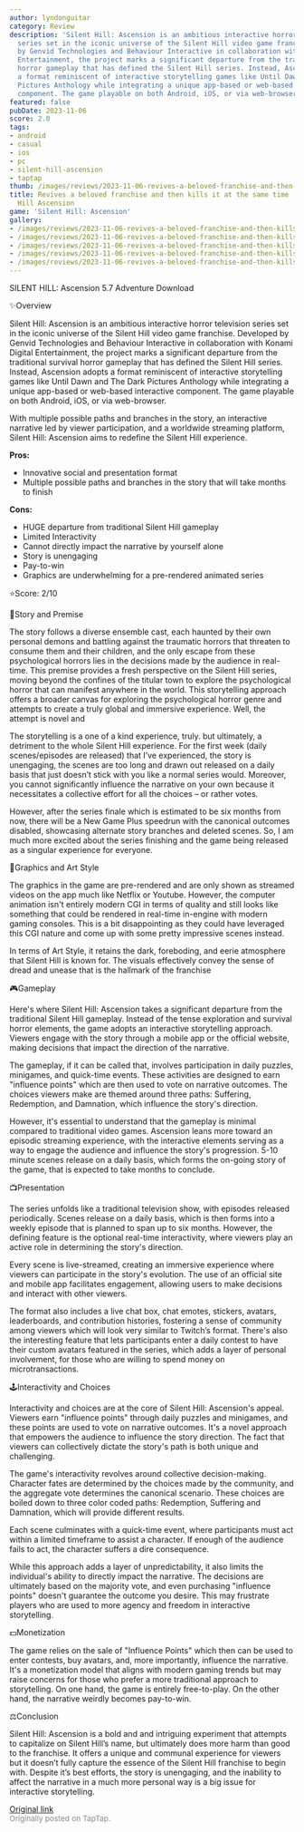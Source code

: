 ```yaml
---
author: lyndonguitar
category: Review
description: 'Silent Hill: Ascension is an ambitious interactive horror television
  series set in the iconic universe of the Silent Hill video game franchise. Developed
  by Genvid Technologies and Behaviour Interactive in collaboration with Konami Digital
  Entertainment, the project marks a significant departure from the traditional survival
  horror gameplay that has defined the Silent Hill series. Instead, Ascension adopts
  a format reminiscent of interactive storytelling games like Until Dawn and The Dark
  Pictures Anthology while integrating a unique app-based or web-based interactive
  component. The game playable on both Android, iOS, or via web-browser.'
featured: false
pubDate: 2023-11-06
score: 2.0
tags:
- android
- casual
- ios
- pc
- silent-hill-ascension
- taptap
thumb: /images/reviews/2023-11-06-revives-a-beloved-franchise-and-then-kills-it-at-the-same-time--review---silent-hill-asce-0.avif
title: Revives a beloved franchise and then kills it at the same time | Review - Silent
  Hill Ascension
game: 'Silent Hill: Ascension'
gallery:
- /images/reviews/2023-11-06-revives-a-beloved-franchise-and-then-kills-it-at-the-same-time--review---silent-hill-asce-0.avif
- /images/reviews/2023-11-06-revives-a-beloved-franchise-and-then-kills-it-at-the-same-time--review---silent-hill-asce-1.avif
- /images/reviews/2023-11-06-revives-a-beloved-franchise-and-then-kills-it-at-the-same-time--review---silent-hill-asce-2.avif
- /images/reviews/2023-11-06-revives-a-beloved-franchise-and-then-kills-it-at-the-same-time--review---silent-hill-asce-3.avif
- /images/reviews/2023-11-06-revives-a-beloved-franchise-and-then-kills-it-at-the-same-time--review---silent-hill-asce-4.avif
---
```

SILENT HILL: Ascension
5.7
Adventure
Download

✨Overview

Silent Hill: Ascension is an ambitious interactive horror television series set in the iconic universe of the Silent Hill video game franchise. Developed by Genvid Technologies and Behaviour Interactive in collaboration with Konami Digital Entertainment, the project marks a significant departure from the traditional survival horror gameplay that has defined the Silent Hill series. Instead, Ascension adopts a format reminiscent of interactive storytelling games like Until Dawn and The Dark Pictures Anthology while integrating a unique app-based or web-based interactive component. The game playable on both Android, iOS, or via web-browser.

With multiple possible paths and branches in the story, an interactive narrative led by viewer participation, and a worldwide streaming platform, Silent Hill: Ascension aims to redefine the Silent Hill experience.


**Pros:**
- Innovative social and presentation format
- Multiple possible paths and branches in the story that will take months to finish



**Cons:**
- HUGE departure from traditional Silent Hill gameplay
- Limited Interactivity
- Cannot directly impact the narrative by yourself alone
- Story is unengaging
- Pay-to-win
- Graphics are underwhelming for a pre-rendered animated series


⭐️Score: 2/10

📖Story and Premise

The story follows a diverse ensemble cast, each haunted by their own personal demons and battling against the traumatic horrors that threaten to consume them and their children, and the only escape from these psychological horrors lies in the decisions made by the audience in real-time. This premise provides a fresh perspective on the Silent Hill series, moving beyond the confines of the titular town to explore the psychological horror that can manifest anywhere in the world. This storytelling approach offers a broader canvas for exploring the psychological horror genre and attempts to create a truly global and immersive experience. Well, the attempt is novel and

The storytelling is a one of a kind experience, truly. but ultimately, a detriment to the whole Silent Hill experience. For the first week (daily scenes/episodes are released) that I’ve experienced, the story is unengaging, the scenes are too long and drawn out released on a daily basis that just doesn’t stick with you like a normal series would. Moreover, you cannot significantly influence the narrative on your own because it necessitates a collective effort for all the choices – or rather votes.

However, after the series finale which is estimated to be six months from now, there will be a New Game Plus speedrun with the canonical outcomes disabled, showcasing alternate story branches and deleted scenes. So, I am much more excited about the series finishing and the game being released as a singular experience for everyone.

🎨Graphics and Art Style

The graphics in the game are pre-rendered and are only shown as streamed videos on the app much like Netflix or Youtube. However, the computer animation isn't entirely modern CGI in terms of quality and still looks like something that could be rendered in real-time in-engine with modern gaming consoles. This is a bit disappointing as they could have leveraged this CGI nature and come up with some pretty impressive scenes instead.

In terms of Art Style, it retains the dark, foreboding, and eerie atmosphere that Silent Hill is known for. The visuals effectively convey the sense of dread and unease that is the hallmark of the franchise

🎮Gameplay

Here's where Silent Hill: Ascension takes a significant departure from the traditional Silent Hill gameplay. Instead of the tense exploration and survival horror elements, the game adopts an interactive storytelling approach. Viewers engage with the story through a mobile app or the official website, making decisions that impact the direction of the narrative.

The gameplay, if it can be called that, involves participation in daily puzzles, minigames, and quick-time events. These activities are designed to earn "influence points" which are then used to vote on narrative outcomes. The choices viewers make are themed around three paths: Suffering, Redemption, and Damnation, which influence the story's direction.

However, it's essential to understand that the gameplay is minimal compared to traditional video games. Ascension leans more toward an episodic streaming experience, with the interactive elements serving as a way to engage the audience and influence the story's progression. 5-10 minute scenes release on a daily basis, which forms the on-going story of the game, that is expected to take months to conclude.

📺Presentation

The series unfolds like a traditional television show, with episodes released periodically. Scenes release on a daily basis, which is then forms into a weekly episode that is planned to span up to six months. However, the defining feature is the optional real-time interactivity, where viewers play an active role in determining the story's direction.

Every scene is live-streamed, creating an immersive experience where viewers can participate in the story's evolution. The use of an official site and mobile app facilitates engagement, allowing users to make decisions and interact with other viewers.

The format also includes a live chat box, chat emotes, stickers, avatars, leaderboards, and contribution histories, fostering a sense of community among viewers which will look very similar to Twitch’s format. There's also the interesting feature that lets participants enter a daily contest to have their custom avatars featured in the series, which adds a layer of personal involvement, for those who are willing to spend money on microtransactions.

🕹Interactivity and Choices

Interactivity and choices are at the core of Silent Hill: Ascension's appeal. Viewers earn "influence points" through daily puzzles and minigames, and these points are used to vote on narrative outcomes. It's a novel approach that empowers the audience to influence the story direction. The fact that viewers can collectively dictate the story's path is both unique and challenging.

The game's interactivity revolves around collective decision-making. Character fates are determined by the choices made by the community, and the aggregate vote determines the canonical scenario. These choices are boiled down to three color coded paths: Redemption, Suffering and Damnation, which will provide different results.

Each scene culminates with a quick-time event, where participants must act within a limited timeframe to assist a character. If enough of the audience fails to act, the character suffers a dire consequence.

While this approach adds a layer of unpredictability, it also limits the individual's ability to directly impact the narrative. The decisions are ultimately based on the majority vote, and even purchasing "influence points" doesn't guarantee the outcome you desire. This may frustrate players who are used to more agency and freedom in interactive storytelling.

💵Monetization

The game relies on the sale of "Influence Points" which then can be used to enter contests, buy avatars, and, more importantly, influence the narrative. It's a monetization model that aligns with modern gaming trends but may raise concerns for those who prefer a more traditional approach to storytelling. On one hand, the game is entirely free-to-play. On the other hand, the narrative weirdly becomes pay-to-win.

⚖️Conclusion

Silent Hill: Ascension is a bold and and intriguing experiment that attempts to capitalize on Silent Hill’s name, but ultimately does more harm than good to the franchise. It offers a unique and communal experience for viewers but it doesn’t fully capture the essence of the Silent Hill franchise to begin with. Despite it’s best efforts, the story is unengaging, and the inability to affect the narrative in a much more personal way is a big issue for interactive storytelling.

[Original link](https://www.taptap.io/post/6517006)<br><span style="font-size: 0.95em; color: #888;">Originally posted on TapTap.</span>